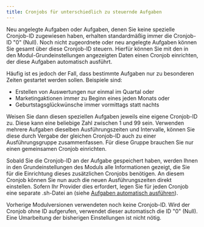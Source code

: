 ```yaml
---
title: Cronjobs für unterschiedlich zu steuernde Aufgaben
---
```


Neu angelegte Aufgaben oder Aufgaben, denen Sie keine spezielle Cronjob-ID zugewiesen haben, erhalten standardmäßig immer die Cronjob-ID "0" (Null). Noch nicht zugeordnete oder neu angelegte Aufgaben können Sie gesamt über diese Cronjob-ID steuern. Hierfür können Sie mit den in den Modul-Grundeinstellungen angezeigten Daten einen Cronjob einrichten, der diese Aufgaben automatisch ausführt.

Häufig ist es jedoch der Fall, dass bestimmte Aufgaben nur zu besonderen Zeiten gestartet werden sollen. Beispiele sind:

- Erstellen von Auswertungen nur einmal im Quartal oder
- Marketingaktionen immer zu Beginn eines jeden Monats oder
- Geburtstagsglückwünsche immer vormittags statt nachts

Weisen Sie dann diesen speziellen Aufgaben jeweils eine eigene Cronjob-ID zu. Diese kann eine beliebige Zahl zwischen 1 und 99 sein. Verwenden mehrere Aufgaben dieselben Ausführungszeiten und Intervalle, können Sie diese durch Vergabe der gleichen Cronjob-ID auch zu einer Ausführungsgruppe zusammenfassen. Für diese Gruppe brauchen Sie nur einen gemeinsamen Cronjob einrichten.

Sobald Sie die Cronjob-ID an der Aufgabe gespeichert haben, werden Ihnen in den Grundeinstellungen des Moduls alle Informationen gezeigt, die Sie für die Einrichtung dieses zusätzlichen Cronjobs benötigen. An diesem Cronjob können Sie nun auch die neuen Ausführungszeiten direkt einstellen. Sofern Ihr Provider dies erfordert, legen Sie für jeden Cronjob eine separate .sh-Datei an (siehe [Aufgaben automatisch ausführen](050_Aufgaben_automatisch_ausfuehren.md)).

Vorherige Modulversionen verwendeten noch keine Cronjob-ID. Wird der Cronjob ohne ID aufgerufen, verwendet dieser automatisch die ID "0" (Null). Eine Umarbeitung der bisherigen Einstellungen ist nicht nötig.
